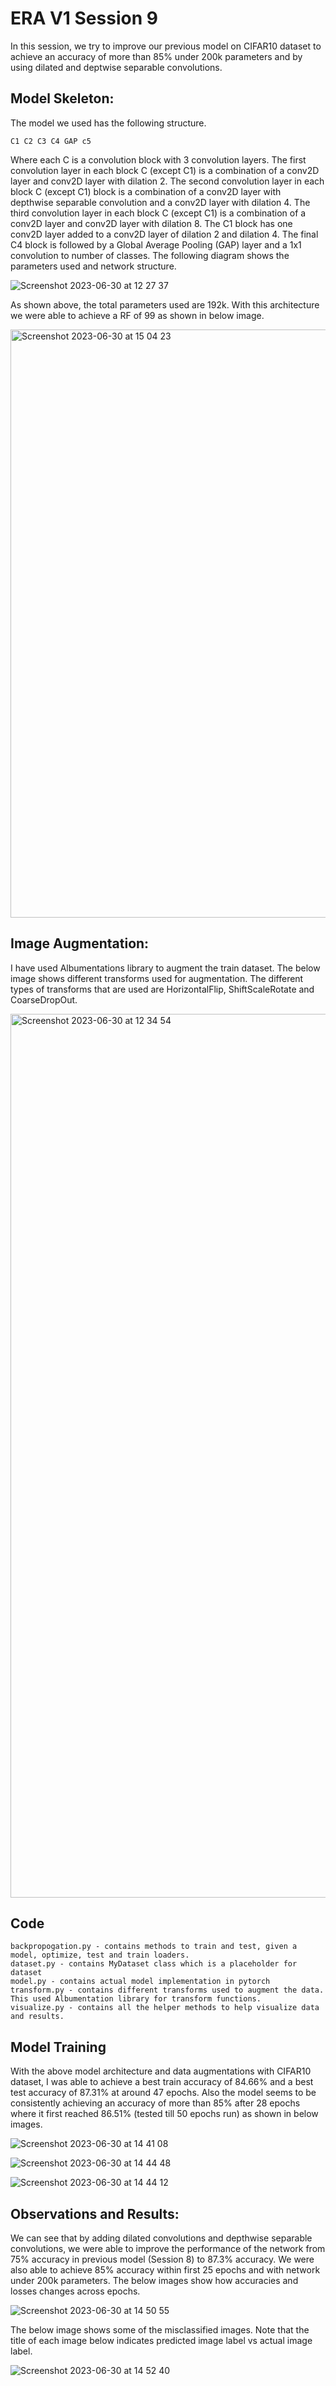 # ERA V1 Session 9

In this session, we try to improve our previous model on CIFAR10 dataset to achieve an accuracy of more than 85% under 200k parameters and by using dilated and deptwise separable convolutions.

## Model Skeleton:

The model we used has the following structure. 

```
C1 C2 C3 C4 GAP c5
```

Where each C is a convolution block with 3 convolution layers. The first convolution layer in each block C (except C1) is a combination of a conv2D layer and conv2D layer with dilation 2. The second convolution layer in each block C (except C1) block is a combination of a conv2D layer with depthwise separable convolution and a conv2D layer with dilation 4. The third convolution layer in each block C (except C1) is a combination of a conv2D layer and conv2D layer with dilation 8. The C1 block has one conv2D layer added to a conv2D layer of dilation 2 and dilation 4. The final C4 block is followed by a Global Average Pooling (GAP) layer and a 1x1 convolution to number of classes. The following diagram shows the parameters used and network structure.

![Screenshot 2023-06-30 at 12 27 37](https://github.com/niharikavadapalli/ERA-V1/assets/135390352/06300dec-e0d0-450c-b258-82f5c96a7d98)

As shown above, the total parameters used are 192k. With this architecture we were able to achieve a RF of 99 as shown in below image.

<img width="941" alt="Screenshot 2023-06-30 at 15 04 23" src="https://github.com/niharikavadapalli/ERA-V1/assets/135390352/6c821756-385d-4c72-8501-6d7b5d354daf">


## Image Augmentation:

I have used Albumentations library to augment the train dataset. The below image shows different transforms used for augmentation. The different types of transforms that are used are HorizontalFlip, ShiftScaleRotate and CoarseDropOut.

<img width="1414" alt="Screenshot 2023-06-30 at 12 34 54" src="https://github.com/niharikavadapalli/ERA-V1/assets/135390352/9bebe736-9796-44a7-bf86-6963bc97d9be">

## Code

```
backpropogation.py - contains methods to train and test, given a model, optimize, test and train loaders.
dataset.py - contains MyDataset class which is a placeholder for dataset
model.py - contains actual model implementation in pytorch
transform.py - contains different transforms used to augment the data. This used Albumentation library for transform functions.
visualize.py - contains all the helper methods to help visualize data and results.

```

## Model Training

With the above model architecture and data augmentations with CIFAR10 dataset, I was able to achieve a best train accuracy of 84.66% and a best test accuracy of 87.31% at around 47 epochs. Also the model seems to be consistently achieving an accuracy of more than 85% after 28 epochs where it first reached 86.51% (tested till 50 epochs run) as shown in below images.

![Screenshot 2023-06-30 at 14 41 08](https://github.com/niharikavadapalli/ERA-V1/assets/135390352/8fa79cc1-2903-415b-91b8-9d80589fe2a6)

![Screenshot 2023-06-30 at 14 44 48](https://github.com/niharikavadapalli/ERA-V1/assets/135390352/08dcef10-4608-4580-a21f-e5c0d214d5b5)

![Screenshot 2023-06-30 at 14 44 12](https://github.com/niharikavadapalli/ERA-V1/assets/135390352/7cb2fca7-bb93-4134-9814-67712d175fa8)


## Observations and Results:

We can see that by adding dilated convolutions and depthwise separable convolutions, we were able to improve the performance of the network from 75% accuracy in previous model (Session 8) to 87.3% accuracy. We were also able to achieve 85% accuracy within first 25 epochs and with network under 200k parameters. The below images show how accuracies and losses changes across epochs.

![Screenshot 2023-06-30 at 14 50 55](https://github.com/niharikavadapalli/ERA-V1/assets/135390352/b482fb66-bde7-4b07-a11e-e516ec03a2a9)

The below image shows some of the misclassified images. Note that the title of each image below indicates predicted image label vs actual image label.

![Screenshot 2023-06-30 at 14 52 40](https://github.com/niharikavadapalli/ERA-V1/assets/135390352/75b576ac-33dd-4c0c-b6d7-6d177557e8c9)





















